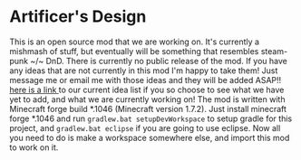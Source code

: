 Artificer's Design
==================
This is an open source mod that we are working on. It's currently a mishmash of stuff, but eventually will be something that resembles steam-punk ~/~ DnD. There is currently no public release of the mod. If you have any ideas that are not currently in this mod I'm happy to take them! Just message me or email me with those ideas and they will be added ASAP!! [here is a link ](http://tinyurl.com/n99vrsl) to our current idea list if you so choose to see what we have yet to add, and what we are currently working on! The mod is written with Minecraft forge build *.1046 (Minecraft version 1.7.2). Just install minecraft forge *.1046 and run `gradlew.bat setupDevWorkspace` to setup gradle for this project, and `gradlew.bat eclipse` if you are going to use eclipse. Now all you need to do is make a workspace somewhere else, and import this mod to work on it.
